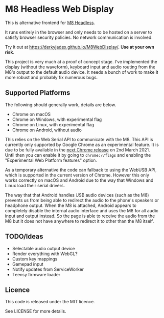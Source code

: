 # M8 Headless Web Display

This is alternative frontend for [M8 Headless](https://github.com/DirtyWave/M8HeadlessFirmware).

It runs entirely in the browser and only needs to be hosted on a server to satisfy browser security policies. No network communication is involved.

Try it out at https://derkyjadex.github.io/M8WebDisplay/. **Use at your own risk.**

This project is very much at a proof of concept stage. I've implemented the display (without the waveform), keyboard input and audio routing from the M8's output to the default audio device. It needs a bunch of work to make it more robust and probably fix numerous bugs.

## Supported Platforms

The following should generally work, details are below.

- Chrome on macOS
- Chrome on Windows, with experimental flag
- Chrome on Linux, with experimental flag
- Chrome on Android, without audio

This relies on the Web Serial API to communicate with the M8. This API is currently only supported by Google Chrome as an experimental feature. It is due to be fully available in the [next Chrome release](https://www.chromestatus.com/features/schedule) on 2nd March 2021. Until then you can enable it by going to `chrome://flags` and enabling the "Experimental Web Platform features" option.

As a temporary alternative the code can fallback to using the WebUSB API, which is supported in the current version of Chrome. However this only works correctly on macOS and Android due to the way that Windows and Linux load their serial drivers.

The way that that Android handles USB audio devices (such as the M8) prevents us from being able to redirect the audio to the phone's speakers or headphone output. When the M8 is attached, Android appears to completely disable the internal audio interface and uses the M8 for all audio input and output instead. So the page is able to receive the audio from the M8 but it does not have anywhere to redirect it to other than the M8 itself.

## TODO/Ideas

- Selectable audio output device
- Render everything with WebGL?
- Custom key mappings
- Gamepad input
- Notify updates from ServiceWorker
- Teensy firmware loader

## Licence

This code is released under the MIT licence.

See LICENSE for more details.
